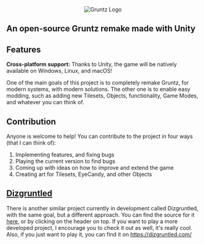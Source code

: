 <p align="center">
  <picture align="center">
    <source media="(prefers-color-scheme: light)" srcset="./GruntzLogo_S_LightMode.png" />
    <source media="(prefers-color-scheme: dark)" srcset="GruntzLogo_S_DarkMode.png" />
    <img src="" alt="Gruntz Logo" />
  </picture>
</p>

<h2>
  An open-source Gruntz remake made with Unity
</h2>

<h2 style="font-weight: bold">
  Features
</h2>
<p>
  <b>Cross-platform support:</b> Thanks to Unity, the game will be natively available on Windows, Linux, and macOS!
</p>
<p>
  One of the main goals of this project is to completely remake Gruntz, for modern systems, with modern solutions. The other one is to enable easy modding, such as adding new Tilesets, Objects, functionality, Game Modes, and whatever you can think of.
</p>

<h2 style="font-weight: bold">
  Contribution
</h2>
<p>
  Anyone is welcome to help! You can contribute to the project in four ways (that I can think of):
  <ol>
    <li>Implementing features, and fixing bugs</li>
    <li>Playing the current version to find bugs</li>
    <li>Coming up with ideas on how to improve and extend the game</li>
    <li>Creating art for Tilesets, EyeCandy, and other Objects</li>
  </ol>
</p>

<!-- <h2 style="font-weight: bold">
  Testing
</h2>
<p>
  At the moment, the easiest way to test the current features is to download the <a href="https://unity3d.com/get-unity/download">Unity Editor</a>, download this project, and hit play in the Editor. I know, it's a bit inconvenient
</p> -->

<h2 style="font-weight: bold">
  <a href="https://github.com/Dizgruntled/Dizgruntled">Dizgruntled</a>
</h2>
<p>
  There is another similar project currently in development called Dizgruntled, with the same goal, but a different approach. You can find the source for it <a href="https://github.com/Dizgruntled/Dizgruntled">here</a>, or by clicking on the header on top. If you want to play a more developed project, I encourage you to check it out as well, it's really cool. Also, if you just want to play it, you can find it on <a href="https://dizgruntled.com/">https://dizgruntled.com/</a>
</p>
